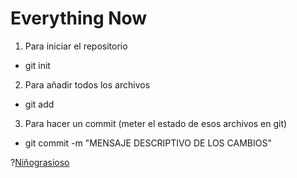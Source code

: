 # Everything Now  

1. Para iniciar el repositorio

* git init

2. Para añadir todos los archivos

* git add

3. Para hacer un commit (meter el estado de esos archivos en git)

* git commit -m "MENSAJE DESCRIPTIVO DE LOS CAMBIOS"

?[Niñograsioso](images/black.gif)
